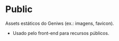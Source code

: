# Public

Assets estáticos do Geniws (ex.: imagens, favicon).

- Usado pelo front-end para recursos públicos.
